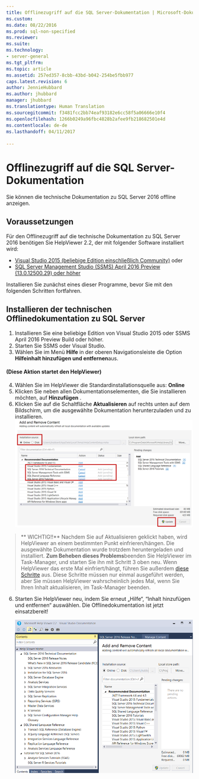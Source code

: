 ```yaml
---
title: Offlinezugriff auf die SQL Server-Dokumentation | Microsoft-Dokumentation
ms.custom: 
ms.date: 08/22/2016
ms.prod: sql-non-specified
ms.reviewer: 
ms.suite: 
ms.technology:
- server-general
ms.tgt_pltfrm: 
ms.topic: article
ms.assetid: 257ed357-8cbb-43bd-b042-254be5fbb977
caps.latest.revision: 6
author: JennieHubbard
ms.author: jhubbard
manager: jhubbard
ms.translationtype: Human Translation
ms.sourcegitcommit: f3481fcc2bb74eaf93182e6cc58f5a06666e10f4
ms.openlocfilehash: 1266b0249a96fbc4828b2afee9fb218682501e4d
ms.contentlocale: de-de
ms.lasthandoff: 04/11/2017

---
```

# <a name="sql-server-documentation-offline-access"></a>Offlinezugriff auf die SQL Server-Dokumentation

Sie können die technische Dokumentation zu SQL Server 2016 offline anzeigen.
  
## <a name="prerequisites"></a>Voraussetzungen
Für den Offlinezugriff auf die technische Dokumentation zu SQL Server 2016 benötigen Sie HelpViewer 2.2, der mit folgender Software installiert wird: 
- [Visual Studio 2015 (beliebige Edition einschließlich Community)](https://www.visualstudio.com/products/visual-studio-community-vs.aspx) oder
- [SQL Server Management Studio (SSMS) April 2016 Preview (13.0.12500.29) oder höher](https://msdn.microsoft.com/library/mt238290.aspx)

Installieren Sie zunächst eines dieser Programme, bevor Sie mit den folgenden Schritten fortfahren.
  
## <a name="install-sql-server-offline-technical-documentation"></a>Installieren der technischen Offlinedokumentation zu SQL Server 

1. Installieren Sie eine beliebige Edition von Visual Studio 2015 oder SSMS April 2016 Preview Build oder höher. 
2. Starten Sie SSMS oder Visual Studio.
3. Wählen Sie im Menü **Hilfe** in der oberen Navigationsleiste die Option  **Hilfeinhalt hinzufügen und entfernen**aus. 

#### <a name="this-action-launches-the-helpviewer"></a>(Diese Aktion startet den HelpViewer)

4. Wählen Sie im HelpViewer die Standardinstallationsquelle aus: **Online** 
5. Klicken Sie neben allen Dokumentationselementen, die Sie installieren möchten, auf **Hinzufügen** .
6. Klicken Sie auf die Schaltfläche **Aktualisieren** auf rechts unten auf dem Bildschirm, um die ausgewählte Dokumentation herunterzuladen und zu installieren.
![Laden von Offlineinhalt](../sql-server/media/load-offline-content.png) 

 >** WICHTIG!!** Nachdem Sie auf Aktualisieren geklickt haben, wird HelpViewer an einem bestimmten Punkt einfrieren/hängen. Die ausgewählte Dokumentation wurde trotzdem heruntergeladen und installiert. **Zum Beheben dieses Problems**beenden Sie HelpViewer im Task-Manager, und starten Sie ihn mit Schritt 3 oben neu. Wenn HelpViewer das erste Mal einfriert/hängt, führen Sie außerdem [diese Schritte](https://msdn.microsoft.com/library/mt654096.aspx) aus. Diese Schritte müssen nur einmal ausgeführt werden, aber Sie müssen HelpViewer wahrscheinlich jedes Mal, wenn Sie Ihren Inhalt aktualisieren, im Task-Manager beenden.  
6. Starten Sie HelpViewer neu, indem Sie erneut „Hilfe“, “Inhalt hinzufügen und entfernen“ auswählen. Die Offlinedokumentation ist jetzt einsatzbereit!



   ![Offlinedokumentation ist einsatzbereit](../sql-server/media/offline-ready-to-use.png)




